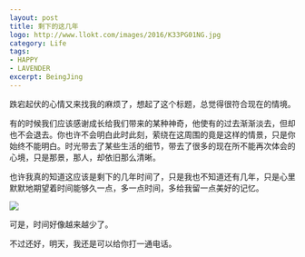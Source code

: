 ```yaml
---
layout: post
title: 剩下的这几年
logo: http://www.llokt.com/images/2016/K33PG01NG.jpg
category: Life
tags:
- HAPPY
- LAVENDER
excerpt: BeingJing
---
```


跌宕起伏的心情又来找我的麻烦了，想起了这个标题，总觉得很符合现在的情境。    

有的时候我们应该感谢成长给我们带来的某种神奇，他使有的过去渐渐淡去，但却也不会退去。你也许不会明白此时此刻，萦绕在这周围的竟是这样的情景，只是你始终不能明白。时光带去了某些生活的细节，带去了很多的现在所不能再次体会的心境，只是那景，那人，却依旧那么清晰。    

也许我真的知道这应该是剩下的几年时间了，只是我也不知道还有几年，只是心里默默地期望着时间能够久一点，多一点时间，多给我留一点美好的记忆。    

![](http://www.llokt.com/images/2016/MISSU.jpg)

可是，时间好像越来越少了。      

不过还好，明天，我还是可以给你打一通电话。

